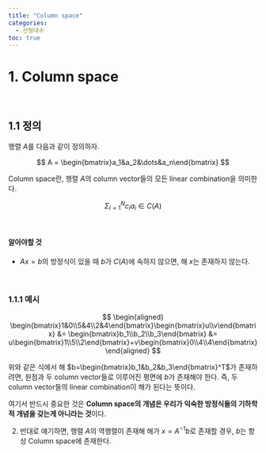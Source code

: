 ```yaml
---
title: "Column space"
categories:
  - 선형대수
toc: true
---
```

  
# 1. Column space

<br/>

## 1.1 정의
행렬 $A$를 다음과 같이 정의하자.

$$
A = \begin{bmatrix}a_1&a_2&\dots&a_n\end{bmatrix}
$$

Column space란, 행렬 $A$의 column vector들의 모든 linear combination을 의미한다.

$$
\Sigma_{i=1}^{N} c_i a_i \in C(A)
$$

<br/>

#### 알아야할 것
* $Ax=b$의 방정식이 있을 때 $b$가 $C(A)$에 속하지 않으면, 해 $x$는 존재하지 않는다.

<br/>

### 1.1.1 예시

$$
\begin{aligned}
\begin{bmatrix}1&0\\5&4\\2&4\end{bmatrix}\begin{bmatrix}u\\v\end{bmatrix} 
&= \begin{bmatrix}b_1\\b_2\\b_3\end{bmatrix}
&= u\begin{bmatrix}1\\5\\2\end{bmatrix}+v\begin{bmatrix}0\\4\\4\end{bmatrix}
\end{aligned}
$$

위와 같은 식에서 해 $b=\begin{bmatrix}b_1&b_2&b_3\end{bmatrix}^T$가 존재하려면, 원점과 
두 column vector들로 이루어진 평면에 $b$가 존재해야 한다. 
즉, 두 column vector들의 linear combination이 해가 된다는 뜻이다.

여기서 반드시 중요한 것은 **Column space의 개념은 우리가 익숙한 방정식들의 기하학적 개념을 갖는게 아니라는 것**이다.

2. 반대로 얘기하면, 행렬 $A$의 역행렬이 존재해 해가 $x=A^{-1}b$로 존재할 경우, $b$는 항상 Column space에 존재한다.

